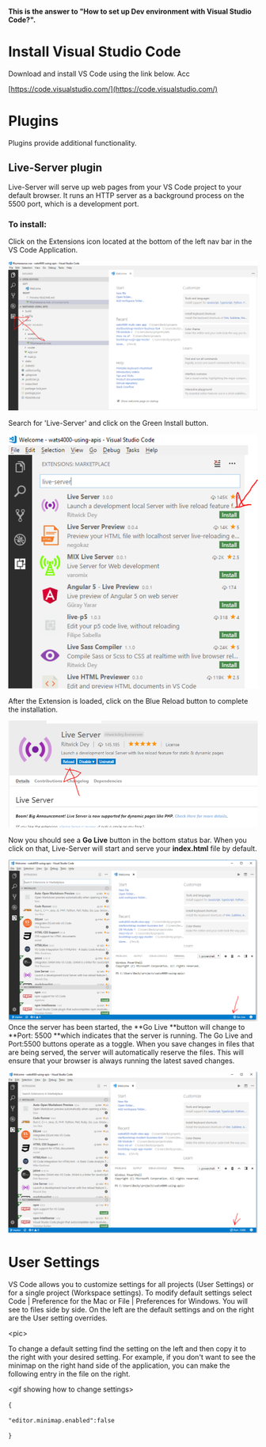 **This is the answer to "How to set up Dev environment with Visual Studio Code?".**

# Install Visual Studio Code

Download and install VS Code using the link below.  Acc

[https://code.visualstudio.com/](https://code.visualstudio.com/)

# Plugins

Plugins provide additional functionality.

## Live-Server plugin

Live-Server will serve up web pages from your VS Code project to your default browser.  It runs an HTTP server as a background process on the 5500 port, which is a development port.

### To install:

Click on the Extensions icon located at the bottom of the left nav bar in the VS Code Application.

![](/assets/ext-icon.PNG)

Search for 'Live-Server' and click on the Green Install button.  

![](/assets/live-server-install.PNG)

After the Extension is loaded, click on the Blue Reload button to complete the installation.

![](/assets/live-server-reload.PNG)

Now you should see a **Go Live** button in the bottom status bar.  When you click on that, Live-Server will start and serve your **index.html**  file by default. 

![](/assets/go-live.PNG)Once the server has been started, the **Go Live **button will change to **Port: 5500 **which indicates that the server is running. The Go Live and Port:5500 buttons operate as a toggle. When you save changes in files that are being served, the server will automatically reserve the files. This will ensure that your browser is always running the latest saved changes.

![](/assets/go-live-port.PNG)

# User Settings

VS Code allows you to customize settings for all projects \(User Settings\) or for a single project \(Workspace settings\).  To modify default settings select Code \| Preference for the Mac or File \| Preferences for Windows.  You will see to files side by side.  On the left are the default settings and on the right are the User setting overrides.

&lt;pic&gt;

To change a default setting find the setting on the left and then copy it to the right with your desired setting.  For example, if you don't want to see the minimap on the right hand side of the application, you can make the following entry in the file on the right.

&lt;gif showing how to change settings&gt;

`{`

`"editor.minimap.enabled":false`

`}`

